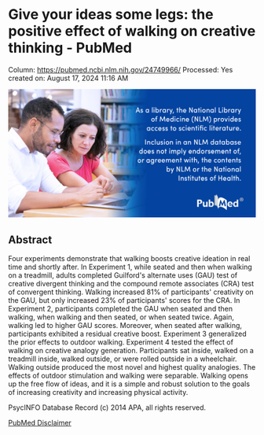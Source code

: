 # Give your ideas some legs: the positive effect of walking on creative thinking - PubMed

Column: https://pubmed.ncbi.nlm.nih.gov/24749966/
Processed: Yes
created on: August 17, 2024 11:16 AM

![pubmed-meta-image-v2.jpg](Give%20your%20ideas%20some%20legs%20the%20positive%20effect%20of%20w%20bbc9693efbc64e3cbea00bdb4218cd03/pubmed-meta-image-v2.jpg)

## Abstract

Four experiments demonstrate that walking boosts creative ideation in real time and shortly after. In Experiment 1, while seated and then when walking on a treadmill, adults completed Guilford's alternate uses (GAU) test of creative divergent thinking and the compound remote associates (CRA) test of convergent thinking. Walking increased 81% of participants' creativity on the GAU, but only increased 23% of participants' scores for the CRA. In Experiment 2, participants completed the GAU when seated and then walking, when walking and then seated, or when seated twice. Again, walking led to higher GAU scores. Moreover, when seated after walking, participants exhibited a residual creative boost. Experiment 3 generalized the prior effects to outdoor walking. Experiment 4 tested the effect of walking on creative analogy generation. Participants sat inside, walked on a treadmill inside, walked outside, or were rolled outside in a wheelchair. Walking outside produced the most novel and highest quality analogies. The effects of outdoor stimulation and walking were separable. Walking opens up the free flow of ideas, and it is a simple and robust solution to the goals of increasing creativity and increasing physical activity.

PsycINFO Database Record (c) 2014 APA, all rights reserved.

[PubMed Disclaimer](https://pubmed.ncbi.nlm.nih.gov/disclaimer/)